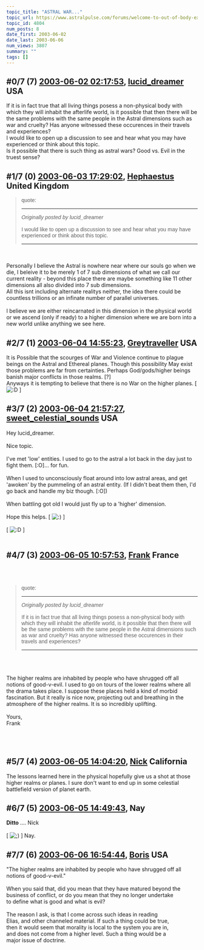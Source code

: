 ```yaml
---
topic_title: "ASTRAL WAR..."
topic_url: https://www.astralpulse.com/forums/welcome-to-out-of-body-experiences!/astral-war
topic_id: 4804
num_posts: 8
date_first: 2003-06-02
date_last: 2003-06-06
num_views: 3807
summary: ""
tags: []
---
```


## \#0/7 (7) [2003-06-02 02:17:53](https://www.astralpulse.com/forums/index.php?msg=120496), [lucid_dreamer](https://www.astralpulse.com/forums/profile/?u=2433) USA ##
<section>
If it is in fact true that all living things posess a non-physical body with which they will inhabit the afterlife world, is it possible that then there will be the same problems with the same people in the Astral dimensions such as war and cruelty? Has anyone witnessed these occurences in their travels and experiences?
<br>
I would like to open up a discussion to see and hear what you may have experienced or think about this topic.
<br>
Is it possible that there is such thing as astral wars? Good vs. Evil in the truest sense?
</section>

## \#1/7 (0) [2003-06-03 17:29:02](https://www.astralpulse.com/forums/index.php?msg=33293), [Hephaestus](https://www.astralpulse.com/forums/profile/?u=369) United Kingdom ##
<section>
<blockquote id='"quote"'>
 <font face='"Arial"' id='"quote"' size='"1"'>
  quote:
  <hr height='"1"' id='"quote"' noshade=""/>
  <i>
   Originally posted by lucid_dreamer
  </i>
  <br>
  <br>
  I would like to open up a discussion to see and hear what you may have experienced or think about this topic.
  <br>
  <hr height='"1"' id='"quote"' noshade=""/>
 </font>
</blockquote>
<br>
<br>
Personally I believe the Astral is nowhere near where our souls go when we die, I beleive it to be merely 1 of 7 sub dimensions of what we call our current reality - beyond this place there are maybe something like 11 other dimensions all also divided into 7 sub dimensions.
<br>
All this isnt including alternate realitys neither, the idea there could be countless trillions or an infinate number of parallel universes.
<br>
<br>
I believe we are either reincarnated in this dimension in the physical world or we ascend (only if ready) to a higher dimension where we are born into a new world unlike anything we see here.
</section>

## \#2/7 (1) [2003-06-04 14:55:23](https://www.astralpulse.com/forums/index.php?msg=33409), [Greytraveller](https://www.astralpulse.com/forums/profile/?u=1734) USA ##
<section>
It is Possible that the scourges of War and Violence continue to plague beings on the Astral and Ethereal planes. Though this possibility May exist those problems are far from certainties. Perhaps God/gods/higher beings banish major conflicts in those realms. [?]
<br>
Anyways it is tempting to believe that there is no War on the higher planes. [
<img alt=":D" class="smiley" src="https://www.astralpulse.com/forums/Smileys/fugue/cheesy.png" title="Cheesy"/>
]
<br>
</section>

## \#3/7 (2) [2003-06-04 21:57:27](https://www.astralpulse.com/forums/index.php?msg=33461), [sweet_celestial_sounds](https://www.astralpulse.com/forums/profile/?u=1975) USA ##
<section>
Hey lucid_dreamer.
<br>
<br>
Nice topic.
<br>
<br>
I've met 'low' entities. I used to go to the astral a lot back in the day just to fight them. [:O]... for fun.
<br>
<br>
When I used to unconsciously float around into low astral areas, and get 'awoken' by the pummeling of an astral entity. (If I didn't beat them then, I'd go back and handle my biz though. [:O])
<br>
<br>
When battling got old I would just fly up to a 'higher' dimension.
<br>
<br>
Hope this helps. [
<img alt=":)" class="smiley" src="https://www.astralpulse.com/forums/Smileys/fugue/smiley.png" title="Smiley"/>
]
<br>
<br>
[
<img alt=":D" class="smiley" src="https://www.astralpulse.com/forums/Smileys/fugue/cheesy.png" title="Cheesy"/>
]
<br>
<br>
</section>

## \#4/7 (3) [2003-06-05 10:57:53](https://www.astralpulse.com/forums/index.php?msg=33523), [Frank](https://www.astralpulse.com/forums/profile/?u=359) France ##
<section>
<br>
<br>
<blockquote id='"quote"'>
 <font face='"Arial"' id='"quote"' size='"1"'>
  quote:
  <hr height='"1"' id='"quote"' noshade=""/>
  <i>
   Originally posted by lucid_dreamer
  </i>
  <br>
  <br>
  If it is in fact true that all living things posess a non-physical body with which they will inhabit the afterlife world, is it possible that then there will be the same problems with the same people in the Astral dimensions such as war and cruelty? Has anyone witnessed these occurences in their travels and experiences?
  <hr height='"1"' id='"quote"' noshade=""/>
 </font>
</blockquote>
<br>
<br>
<br>
The higher realms are inhabited by people who have shrugged off all notions of good-v-evil. I used to go on tours of the lower realms where all the drama takes place. I suppose these places held a kind of morbid fascination. But it really is nice now, projecting out and breathing in the atmosphere of the higher realms. It is so incredibly uplifting.
<br>
<br>
Yours,
<br>
Frank
<br>
<br>
<br>
<br>
</section>

## \#5/7 (4) [2003-06-05 14:04:20](https://www.astralpulse.com/forums/index.php?msg=33550), [Nick](https://www.astralpulse.com/forums/profile/?u=2080) California ##
<section>
The lessons learned here in the physical hopefully give us a shot at those higher realms or planes. I sure don't want to end up in some celestial battlefield version of planet earth.
</section>

## \#6/7 (5) [2003-06-05 14:49:43](https://www.astralpulse.com/forums/index.php?msg=33563), Nay  ##
<section>
<b>
 Ditto
</b>
.... Nick
<br>
<br>
[
<img alt=";)" class="smiley" src="https://www.astralpulse.com/forums/Smileys/fugue/wink.png" title="Wink"/>
] Nay.
</section>

## \#7/7 (6) [2003-06-06 16:54:44](https://www.astralpulse.com/forums/index.php?msg=33745), [Boris](https://www.astralpulse.com/forums/profile/?u=2267) USA ##
<section>
"The higher realms are inhabited by people who have shrugged off all
<br>
notions of good-v-evil."
<br>
<br>
When you said that, did you mean that they have matured beyond the
<br>
business of conflict, or do you mean that they no longer undertake
<br>
to define what is good and what is evil?
<br>
<br>
The reason I ask, is that I come across such ideas in reading
<br>
Elias, and other channeled material. If such a thing could be true,
<br>
then it would seem that morality is local to the system you are in,
<br>
and does not come from a higher level. Such a thing would be a
<br>
major issue of doctrine.
<br>
</section>